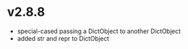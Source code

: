 # v2.8.8

* special-cased passing a DictObject to another DictObject
* added str and repr to DictObject
